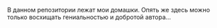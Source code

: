 В данном репозитории лежат мои домашки. Опять же здесь можно только восхищать гениальностью и добротой автора...
